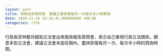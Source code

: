 ```yaml
---
layout: post
title: 特首出席答問會　建議立會恢復每月一次每次半小時質詢
date: 2020-11-26 18:18:45.000000000 +08:00
categories: rthk
---
```


行政長官林鄭月娥到立法會出席施政報告答問會，表示自己重視行政立法關係，願意多到立法會，建議立法會本屆任期內，盡快恢復每月一次、每次半小時的質詢時間。
